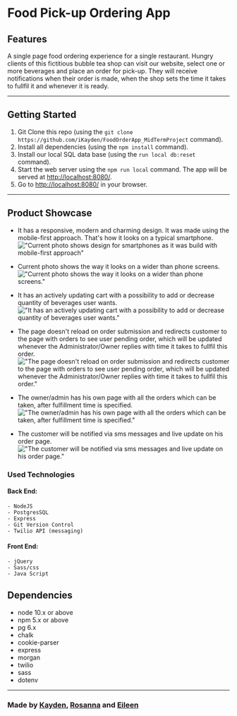 # Food Pick-up Ordering App

## Features

A single page food ordering experience for a single restaurant. Hungry clients of this fictitious bubble tea shop can visit our website, select one or more beverages and place an order for pick-up. They will receive notifications when their order is made, when the shop sets the time it takes to fullfil it and whenever it is ready.

<hr>

## Getting Started

1. Git Clone this repo (using the `git clone https://github.com/iKayden/FoodOrderApp_MidTermProject` command).
2. Install all dependencies (using the `npm install` command).
3. Install our local SQL data base (using the `run local db:reset` command).
4. Start the web server using the `npm run local` command. The app will be served at <http://localhost:8080/>.
5. Go to <http://localhost:8080/> in your browser.

<hr>

## Product Showcase

- It has a responsive, modern and charming design. It was made using the mobile-first approach. That's how it looks on a typical smartphone.!["Current photo shows design for smartphones as it was build with mobile-first approach"](public/images/1main.png)

- Current photo shows the way it looks on a wider than phone screens.!["Current photo shows the way it looks on a wider than phone screens."](public/images/1wide_main.png)
- It has an actively updating cart with a possibility to add or decrease quantity of beverages user wants.!["It has an actively updating cart with a possibility to add or decrease quantity of beverages user wants."](public/images/2cart.png)
- The page doesn't reload on order submission and redirects customer to the page with orders to see user pending order, which will be updated whenever the Administrator/Owner replies with time it takes to fullfil this order.!["The page doesn't reload on order submission and redirects customer to the page with orders to see user pending order, which will be updated whenever the Administrator/Owner replies with time it takes to fullfil this order."](public/images/3customer_order.png)
- The owner/admin has his own page with all the orders which can be taken, after fulfillment time is specified.!["The owner/admin has his own page with all the orders which can be taken, after fulfillment time is specified."](public/images/4admin_order.png)
- The customer will be notified via sms messages and live update on his order page.!["The customer will be notified via sms messages and live update on his order page."](public/images/5confirmed_customer.png)

### Used Technologies

#### Back End:

    - NodeJS
    - PostgresSQL
    - Express
    - Git Version Control
    - Twilio API (messaging)

#### Front End:

    - jQuery
    - Sass/css
    - Java Script

## Dependencies

- node 10.x or above
- npm 5.x or above
- pg 6.x
- chalk
- cookie-parser
- express
- morgan
- twilio
- sass
- dotenv
<hr>

### Made by [Kayden](https://github.com/iKayden), [Rosanna](https://github.com/rosanna-z) and [Eileen](https://github.com/lyjeileen)
